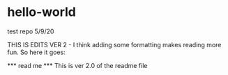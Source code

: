 # hello-world
test repo 5/9/20

THIS IS EDITS VER 2 - I think adding some formatting makes reading more fun. So here it goes:

***  read me ***
This is ver 2.0 of the readme file
